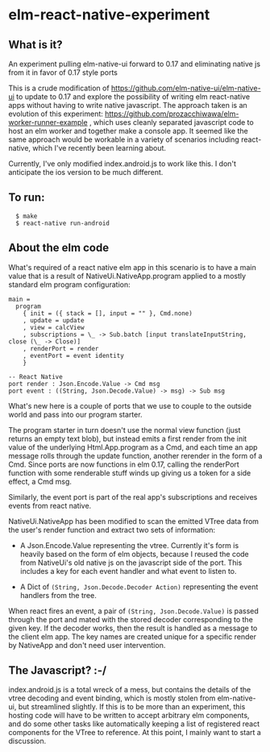 # elm-react-native-experiment

## What is it?

An experiment pulling elm-native-ui forward to 0.17 and eliminating native js from it in favor of 0.17 style ports

This is a crude modification of https://github.com/elm-native-ui/elm-native-ui to update to 0.17 and explore the possibility
of writing elm react-native apps without having to write native javascript.  The approach taken is an evolution of this
experiment: https://github.com/prozacchiwawa/elm-worker-runner-example , which uses cleanly separated javascript code to host
an elm worker and together make a console app.  It seemed like the same approach would be workable in a variety of scenarios
including react-native, which I've recently been learning about.

Currently, I've only modified index.android.js to work like this.  I don't anticipate the ios version to be much different.

## To run:

~~~~
  $ make
  $ react-native run-android
~~~~

## About the elm code

What's required of a react native elm app in this scenario is to have a main value that is a result of
NativeUi.NativeApp.program applied to a mostly standard elm program configuration:

~~~~
main =
  program
    { init = ({ stack = [], input = "" }, Cmd.none)
    , update = update
    , view = calcView
    , subscriptions = \_ -> Sub.batch [input translateInputString, close (\_ -> Close)]
    , renderPort = render
    , eventPort = event identity
    }
      
-- React Native
port render : Json.Encode.Value -> Cmd msg
port event : ((String, Json.Decode.Value) -> msg) -> Sub msg
~~~~

What's new here is a couple of ports that we use to couple to the outside world and pass into our program
starter.
  
The program starter in turn doesn't use the normal view function (just returns an empty text blob), but instead
emits a first render from the init value of the underlying Html.App.program as a Cmd, and each time an app message
rolls through the update function, another rerender in the form of a Cmd.  Since ports are now functions in elm
0.17, calling the renderPort function with some renderable stuff winds up giving us a token for a side effect,
a Cmd msg.
  
Similarly, the event port is part of the real app's subscriptions and receives events from react native.
  
NativeUi.NativeApp has been modified to scan the emitted VTree data from the user's render function and extract two
sets of information:
  
- A Json.Encode.Value representing the vtree.  Currently it's form is heavily based on the form of elm objects,
because I reused the code from NativeUi's old native js on the javascript side of the port.  This includes a key
for each event handler and what event to listen to.

- A Dict of `(String, Json.Decode.Decoder Action)` representing the event handlers from the tree.

When react fires an event, a pair of `(String, Json.Decode.Value)` is passed through the port and mated with the
stored decoder corresponding to the given key.  If the decoder works, then the result is handled as a message to
the client elm app.  The key names are created unique for a specific render by NativeApp and don't need user
intervention.

## The Javascript? :-/

index.android.js is a total wreck of a mess, but contains the details of the vtree decoding and event binding, 
which is mostly stolen from elm-native-ui, but streamlined slightly.  If this is to be more than an experiment,
this hosting code will have to be written to accept arbitrary elm components, and do some other tasks like
automatically keeping a list of registered react components for the VTree to reference.  At this point, I mainly
want to start a discussion.
